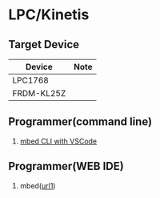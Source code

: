 # LPC/Kinetis

## Target Device

| Device           |  Note                          |
|------------------|------------------------------ |
| LPC1768     |   |
| FRDM-KL25Z     |   |

## Programmer(command line)
1. [mbed CLI with VSCode](https://os.mbed.com/users/ytsuboi/notebook/ja-setup-mbed-cli-on-windows/)

## Programmer(WEB IDE)
1.  mbed([url1](https://os.mbed.com/platforms/mbed-LPC1768/))


